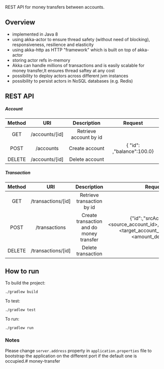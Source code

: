 REST API for money transfers between accounts.

## Overview
 - implemented in Java 8
 - using akka-actor to ensure thread safety (without need of blocking), responsiveness, resilience and elasticity
 - using akka-http as HTTP "framework" which is built on top of akka-actor
 - storing actor refs in-memory
 - Akka can handle millions of transactions and is easily scalable for money transfer,It ensures thread saftey at any cost 
 - possibility to deploy actors across different jvm instances
 - possibility to persist actors in NoSQL databases (e.g. Redis)

## REST API

##### Account
| Method | URI | Description | Request
| :---: | :---: | :---: | :---: |
| GET | /accounts/[id] | Retrieve account by id |
| POST | /accounts | Create account | {	"id": <Unique-customer-id> ,"balance":100.0}
| DELETE | /accounts/[id] | Delete account |
 
 ##### Transaction
| Method | URI | Description | Request
| :---: | :---: | :---: | :---: | 
| GET | /transactions/[id] | Retrieve transaction by id | 
| POST | /transactions | Create transaction and do money transfer |{"id":<unique transaction id>,"srcAccountId":<source_account_id>,"targetAccountId":<target_account_id> "amount":<amount_decimal> }
| DELETE | /transactions/[id] | Delete transaction|
 
 
## How to run
To build the project:
```
./gradlew build
```
To test:
```
./gradlew test
```
To run:
```
./gradlew run
```
 

### Notes
Please change `server.address` property in `application.properties` file to bootstrap the application on the different port if the default one is occupied.# money-transfer
